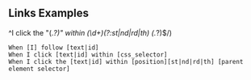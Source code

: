 Links Examples
-------------
^I click the "(.*?)" within (\d+)(?:st|nd|rd|th) (.*?)$/)

    When [I] follow [text|id]
    When I click [text|id] within [css_selector]
    When I click the [text|id] within [position][st|nd|rd|th] [parent element selector]
    


